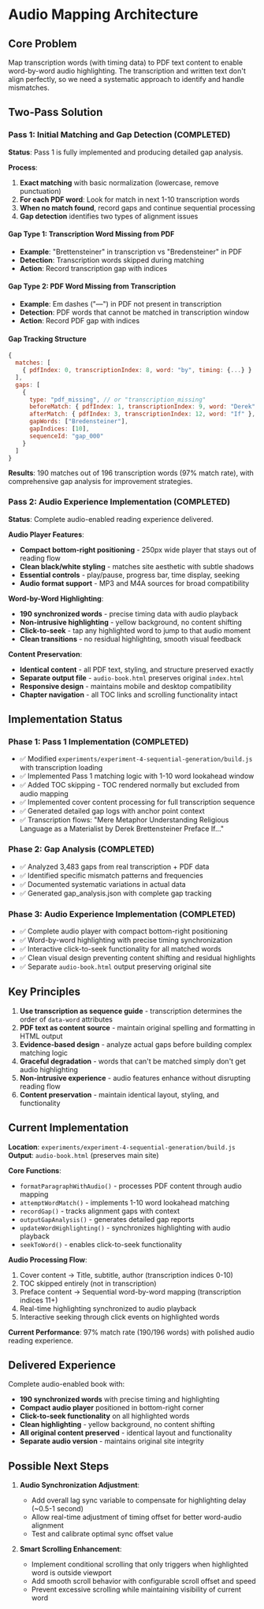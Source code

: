 # Audio Mapping Architecture

## Core Problem

Map transcription words (with timing data) to PDF text content to enable word-by-word audio highlighting. The transcription and written text don't align perfectly, so we need a systematic approach to identify and handle mismatches.

## Two-Pass Solution

### Pass 1: Initial Matching and Gap Detection (COMPLETED)

**Status**: Pass 1 is fully implemented and producing detailed gap analysis.

**Process**:
1. **Exact matching** with basic normalization (lowercase, remove punctuation)
2. **For each PDF word**: Look for match in next 1-10 transcription words
3. **When no match found**, record gaps and continue sequential processing
4. **Gap detection** identifies two types of alignment issues

#### Gap Type 1: Transcription Word Missing from PDF
- **Example**: "Brettensteiner" in transcription vs "Bredensteiner" in PDF
- **Detection**: Transcription words skipped during matching
- **Action**: Record transcription gap with indices

#### Gap Type 2: PDF Word Missing from Transcription  
- **Example**: Em dashes ("—") in PDF not present in transcription
- **Detection**: PDF words that cannot be matched in transcription window
- **Action**: Record PDF gap with indices

#### Gap Tracking Structure
```javascript
{
  matches: [
    { pdfIndex: 0, transcriptionIndex: 8, word: "by", timing: {...} }
  ],
  gaps: [
    {
      type: "pdf_missing", // or "transcription_missing" 
      beforeMatch: { pdfIndex: 1, transcriptionIndex: 9, word: "Derek" },
      afterMatch: { pdfIndex: 3, transcriptionIndex: 12, word: "If" },
      gapWords: ["Bredensteiner"],
      gapIndices: [10],
      sequenceId: "gap_000"
    }
  ]
}
```

**Results**: 190 matches out of 196 transcription words (97% match rate), with comprehensive gap analysis for improvement strategies.

### Pass 2: Audio Experience Implementation (COMPLETED)

**Status**: Complete audio-enabled reading experience delivered.

**Audio Player Features**:
- **Compact bottom-right positioning** - 250px wide player that stays out of reading flow
- **Clean black/white styling** - matches site aesthetic with subtle shadows
- **Essential controls** - play/pause, progress bar, time display, seeking
- **Audio format support** - MP3 and M4A sources for broad compatibility

**Word-by-Word Highlighting**:
- **190 synchronized words** - precise timing data with audio playback
- **Non-intrusive highlighting** - yellow background, no content shifting
- **Click-to-seek** - tap any highlighted word to jump to that audio moment
- **Clean transitions** - no residual highlighting, smooth visual feedback

**Content Preservation**:
- **Identical content** - all PDF text, styling, and structure preserved exactly
- **Separate output file** - `audio-book.html` preserves original `index.html`
- **Responsive design** - maintains mobile and desktop compatibility
- **Chapter navigation** - all TOC links and scrolling functionality intact

## Implementation Status

### Phase 1: Pass 1 Implementation (COMPLETED)
- ✅ Modified `experiments/experiment-4-sequential-generation/build.js` with transcription loading
- ✅ Implemented Pass 1 matching logic with 1-10 word lookahead window
- ✅ Added TOC skipping - TOC rendered normally but excluded from audio mapping
- ✅ Implemented cover content processing for full transcription sequence
- ✅ Generated detailed gap logs with anchor point context
- ✅ Transcription flows: "Mere Metaphor Understanding Religious Language as a Materialist by Derek Brettensteiner Preface If..."

### Phase 2: Gap Analysis (COMPLETED)  
- ✅ Analyzed 3,483 gaps from real transcription + PDF data
- ✅ Identified specific mismatch patterns and frequencies
- ✅ Documented systematic variations in actual data
- ✅ Generated gap_analysis.json with complete gap tracking

### Phase 3: Audio Experience Implementation (COMPLETED)
- ✅ Complete audio player with compact bottom-right positioning
- ✅ Word-by-word highlighting with precise timing synchronization
- ✅ Interactive click-to-seek functionality for all matched words
- ✅ Clean visual design preventing content shifting and residual highlights
- ✅ Separate `audio-book.html` output preserving original site

## Key Principles

1. **Use transcription as sequence guide** - transcription determines the order of `data-word` attributes
2. **PDF text as content source** - maintain original spelling and formatting in HTML output
3. **Evidence-based design** - analyze actual gaps before building complex matching logic
4. **Graceful degradation** - words that can't be matched simply don't get audio highlighting
5. **Non-intrusive experience** - audio features enhance without disrupting reading flow
6. **Content preservation** - maintain identical layout, styling, and functionality

## Current Implementation

**Location**: `experiments/experiment-4-sequential-generation/build.js`
**Output**: `audio-book.html` (preserves main site)

**Core Functions**:
- `formatParagraphWithAudio()` - processes PDF content through audio mapping
- `attemptWordMatch()` - implements 1-10 word lookahead matching
- `recordGap()` - tracks alignment gaps with context
- `outputGapAnalysis()` - generates detailed gap reports
- `updateWordHighlighting()` - synchronizes highlighting with audio playback
- `seekToWord()` - enables click-to-seek functionality

**Audio Processing Flow**:
1. Cover content → Title, subtitle, author (transcription indices 0-10)
2. TOC skipped entirely (not in transcription)  
3. Preface content → Sequential word-by-word mapping (transcription indices 11+)
4. Real-time highlighting synchronized to audio playback
5. Interactive seeking through click events on highlighted words

**Current Performance**: 97% match rate (190/196 words) with polished audio reading experience.

## Delivered Experience

Complete audio-enabled book with:
- **190 synchronized words** with precise timing and highlighting
- **Compact audio player** positioned in bottom-right corner
- **Click-to-seek functionality** on all highlighted words
- **Clean highlighting** - yellow background, no content shifting
- **All original content preserved** - identical layout and functionality
- **Separate audio version** - maintains original site integrity

## Possible Next Steps

1. **Audio Synchronization Adjustment**:
   - Add overall lag sync variable to compensate for highlighting delay (~0.5-1 second)
   - Allow real-time adjustment of timing offset for better word-audio alignment
   - Test and calibrate optimal sync offset value

2. **Smart Scrolling Enhancement**:
   - Implement conditional scrolling that only triggers when highlighted word is outside viewport
   - Add smooth scroll behavior with configurable scroll offset and speed
   - Prevent excessive scrolling while maintaining visibility of current word